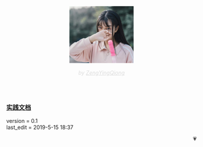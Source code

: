 <center><img width = '170' src ="https://github.com/VcrTing/OPViewer_Vue_Rest_API/blob/master/VcrT_REST/media/kuukann_img/1/10.jpg?raw=true"/></center>

<center><p style='color: #ddd; font-size: 14px;'><i>by <span style='text-decoration:underline'>ZengYingQiong</span></i></p></center>
<br/>
<br/>

### [实践文档](https://github.com/VcrTing/VcrTing.doc)

version = 0.1
<br/>
last_edit = 2019-5-15 18:37
<p align='right'>💗</p>

